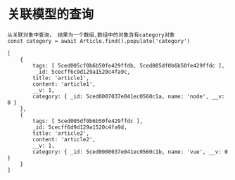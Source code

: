 <!--
 * @Author: 卢勇其
 * @Date: 2020-05-23 17:30:51
 * @LastEditors: your name
 * @LastEditTime: 2020-05-30 15:57:55
--> 
# 关联模型的查询

    从关联对象中查询， 结果为一个数组,数组中的对象含有category对象
    const category = await Article.find().populate('category')

    [ 
        { 
            tags: [ 5ced005cf0b6b50fe429ffdb, 5ced005df0b6b50fe429ffdc ],
             _id: 5cecff6c9d129a1520c4fa9c,
            title: 'article1',
            content: 'article1',
            __v: 1,
            category: { _id: 5ced0007037e041ec0560c1a, name: 'node', __v: 0 } 
        },
        { 
            tags: [ 5ced005df0b6b50fe429ffdc ],
            _id: 5cecff6d9d129a1520c4fa9d,
            title: 'article2',
            content: 'article2',
            __v: 1,
            category: { _id: 5ced0008037e041ec0560c1b, name: 'vue', __v: 0 } 
        } 
    ]